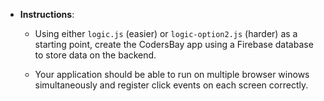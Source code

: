 * **Instructions**:
    * Using either `logic.js` (easier) or `logic-option2.js` (harder) as a starting point, create the CodersBay app using a Firebase database to store data on the backend.

    * Your application should be able to run on multiple browser winows simultaneously and register click events on each screen correctly.


